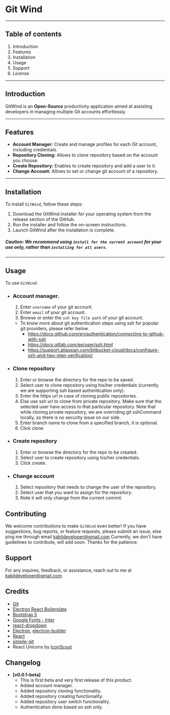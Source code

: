 # Git Wind
___
## Table of contents

1. Introduction
2. Features
3. Installation
4. Usage
5. Support
6. License
---
<a name="introduction"></a>
## Introduction
GitWind is an **Open-Source** productivity application aimed at assisting developers in managing multiple Git accounts effortlessly.
___
<a name="features"></a>
## Features
* **Account Manager:** Create and manage profiles for each Git account, including credentials.
* **Repository Cloning:** Allows to clone repository based on the account you choose.
* **Create Repository:** Enables to create repository and add a user to it.
* **Change Account:** Allows to set or change git account of a repository.
___
<a name="installation"></a>
## Installation
To install `GitWind`, follow these steps:
1. Download the GitWind installer for your operating system from the release section of the GitHub.
2. Run the installer and follow the on-screen instructions.
3. Launch GitWind after the installation is complete.
##### Caution: We recommend using `install for the current account` for your use only, rather than `installing for all users`.
___
<a name="usage"></a>
## Usage
To use `GitWind`:

* ### Account manager.
   1. Enter `username` of your git account.
   2. Enter `email` of your git account.
   3. Browse or enter the `ssh key file path` of your git account.
   - To know more about git authentication steps using ssh for popular git providers, please refer below.
       - https://docs.github.com/en/authentication/connecting-to-github-with-ssh
       - https://docs.gitlab.com/ee/user/ssh.html
       - https://support.atlassian.com/bitbucket-cloud/docs/configure-ssh-and-two-step-verification/
     
* ### Clone repository
  1. Enter or browse the directory for the repo to be saved.
  2. Select user to clone repository using his/her credentials (currently we are supporting ssh based authentication only). 
  3. Enter the https url in case of cloning public repositories.
  4. Else use ssh url to clone from private repository. Make sure that the selected user have access to that particular repository. 
  Note that while cloning private repository, we are overriding git sshCommand locally, so there is no security issue on our side.
  5. Enter branch name to clone from a specified branch, it is optional.
  6. Click clone

* ### Create repository
  1. Enter or browse the directory for the repo to be created.
  2. Select user to create repository using his/her credentials.
  3. Click create.

* ### Change account
  1. Select repository that needs to change the user of the repository.
  2. Select user that you want to assign for the repository.
  3. Note it will only change from the current commit.

<a name="contributing"></a>
## Contributing
  We welcome contributions to make `GitWind` even better! If you have suggestions, bug reports, or feature requests, please submit an issue, else ping me through email [kabildeveloper@gmail.com](mailto:kabildeveloper@gmail.com) 
  Currently, we don't have guidelines to contribute, will add soon. 
  Thanks for the patience.

<a name="support"></a>
## Support
  For any inquires, feedback, or assistance, reach out to me at [kabildeveloper@gmail.com](mailto:kabildeveloper@gmail.com).

<a name="credits"></a>
## Credits
* [Git](https://git-scm.com/)
* [Electron React Boilerplate](https://electron-react-boilerplate.js.org/)
* [Bootstrap 5](https://getbootstrap.com/)
* [Google Fonts - Inter](https://fonts.google.com/specimen/Inter)
* [react-dropdown](https://github.com/fraserxu/react-dropdown)
* [Electron](https://www.electronjs.org/), [electron-builder](https://www.electron.build/)
* [React](https://react.dev/)
* [simple-git](https://github.com/steveukx/git-js#readme)
* React Unicons by [IconScout](https://iconscout.com/)

<a name="change-log"></a>
## Changelog
  - **[v0.0.1-beta]**
    - This is first beta and very first release of this product.
    - Added account manager.
    - Added repository cloning functionality.
    - Added repository creating functionality.
    - Added repository user switch functionality.
    - Authentication done based on ssh only.



